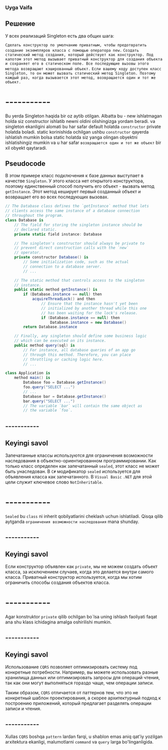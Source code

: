 ### Uyga Vaifa 

## Решение
У всех реализаций Singleton есть два общих шага:

`Сделать конструктор по умолчанию приватным, чтобы предотвратить создание экземпляров класса с помощью оператора new.`
`Создать статический метод создания, который действует как конструктор. Под капотом этот метод вызывает приватный конструктор для создания объекта и сохраняет его в статическом поле. Все последующие вызовы этого метода возвращают кэшированный объект.`
`Если вашему коду доступен класс Singleton, то он может вызвать статический метод Singleton. Поэтому каждый раз, когда вызывается этот метод, возвращается один и тот же объект.`

# -----------

Bu yerda Singleton haqida bir oz aytib otilgan. Albatta bu - new ishlatmagan holda siz constructor ishlatib newni oldini olishingizga yordam beradi.
va singleton ekanligini alomati bu har safar default holatda `constructor` private holatda boladi.
static korinishida ochilgan ushbu `constructor` qayerda ishlatish mumkin bolsa static holatda siz yanga olingan obyektni ishlatishingiz mumkin va u har safar `возвращается один и тот же объект` bir xil obyekt qaytaradi.

## Pseudocode


В этом примере класс подключения к базе данных выступает в качестве `Singleton`. У этого класса нет открытого конструктора, поэтому единственный способ получить его объект - вызвать метод `getInstance`. Этот метод кеширует первый созданный объект и возвращает его во всех последующих вызовах.


```csharp
// The Database class defines the `getInstance` method that lets
// clients access the same instance of a database connection
// throughout the program.
class Database is
    // The field for storing the singleton instance should be
    // declared static.
    private static field instance: Database

    // The singleton's constructor should always be private to
    // prevent direct construction calls with the `new`
    // operator.
    private constructor Database() is
        // Some initialization code, such as the actual
        // connection to a database server.
        // ...

    // The static method that controls access to the singleton
    // instance.
    public static method getInstance() is
        if (Database.instance == null) then
            acquireThreadLock() and then
                // Ensure that the instance hasn't yet been
                // initialized by another thread while this one
                // has been waiting for the lock's release.
                if (Database.instance == null) then
                    Database.instance = new Database()
        return Database.instance

    // Finally, any singleton should define some business logic
    // which can be executed on its instance.
    public method query(sql) is
        // For instance, all database queries of an app go
        // through this method. Therefore, you can place
        // throttling or caching logic here.
        // ...

class Application is
    method main() is
        Database foo = Database.getInstance()
        foo.query("SELECT ...")
        // ...
        Database bar = Database.getInstance()
        bar.query("SELECT ...")
        // The variable `bar` will contain the same object as
        // the variable `foo`.
```

## -----------

## Keyingi savol


Запечатанные классы используются для ограничения возможности наследования в объектно-ориентированном программировании. Как только класс определен как запечатанный `sealed`, этот класс не может быть унаследован. В `C#` модификатор `sealed` используется для объявления класса как запечатанного. В `Visual Basic` `.NET` для этой цели служит ключевое слово `NotInheritable`.

# -----------


`Sealed` bu `class` ni inherit qobilyatlarini cheklash uchun ishlatiladi. Qisqa qilib aytganda `ограничения возможности наследования` mana shunday.


## -----------

## Keyingi savol


Если конструктор объявлен как `private`, мы не можем создать объект класса, за исключением случаев, когда это делается внутри самого класса. Приватный конструктор используется, когда мы хотим ограничить способы создания объектов класса.

# -----------

Agar konstruktor `private` qilib ochilgan bo`lsa uning ishlash faoliyati faqat ana shu klass ichidagina amalga oshirilishi mumkin.

## -----------

## Keyingi savol

Использование `CQRS` позволяет оптимизировать систему под конкретные потребности. Например, вы можете использовать разные хранилища данных или оптимизировать запросы для операций чтения, так как они могут выполняться гораздо чаще, чем операции записи.

Таким образом, `CQRS` отличается от паттернов тем, что это не конкретный шаблон проектирования, а скорее архитектурный подход к построению приложений, который предлагает разделять операции записи и чтения.


## -----------

Xullas `CQRS` boshqa `pattern` lardan farqi, u shablon emas aniq qat'iy yozilgan arxitektura ekanligi, malumotlarni `command` va `query` larga bo'linganligida.



